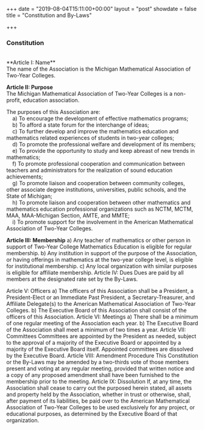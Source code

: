 +++
date = "2019-08-04T15:11:00+00:00"
layout = "post"
showdate = false
title = "Constitution and By-Laws"

+++

### Constitution
<br/>
**Article I: Name**<br/>
The name of the Association is the Michigan Mathematical Association of Two-Year Colleges.<br/>

**Article II: Purpose**<br/>
The Michigan Mathematical Association of Two-Year Colleges is a non-profit, education association.<br/>

The purposes of this Association are:<br/>
&nbsp;&nbsp;&nbsp; a)  To encourage the development of effective mathematics programs;<br/>
&nbsp;&nbsp;&nbsp; b)  To afford a state forum for the interchange of ideas;<br/>
&nbsp;&nbsp;&nbsp; c)  To further develop and improve the mathematics education and mathematics related experiences of students in two-year colleges;<br/>
&nbsp;&nbsp;&nbsp; d)  To promote the professional welfare and development of its members;<br/>
&nbsp;&nbsp;&nbsp; e)  To provide the opportunity to study and keep abreast of new trends in mathematics;<br/>
&nbsp;&nbsp;&nbsp; f)  To promote professional cooperation and communication between teachers and administrators for the realization of sound education achievements;<br/>
&nbsp;&nbsp;&nbsp; g)  To promote liaison and cooperation between community colleges, other associate degree institutions, universities, public schools, and the State of Michigan;<br/>
&nbsp;&nbsp;&nbsp; h)  To promote liaison and cooperation between other mathematics and mathematics education professional organizations such as NCTM, MCTM, MAA, MAA-Michigan Section, AMTE, and MMTE;<br/>
&nbsp;&nbsp;&nbsp; i)  To promote support for the involvement in the American Mathematical Association of Two-Year Colleges.<br/>
  
**Article III: Membership**
a)	Any teacher of mathematics or other person in support of Two-Year College Mathematics Education is eligible for regular membership.
b)	Any institution in support of the purpose of the Association, or having offerings in mathematics at the two-year college level, is eligible for institutional membership.
c)	Any local organization with similar purposes is eligible for affiliate membership.
Article IV: Dues
Dues are paid by all members at the designated rate set by the By-Laws.

Article V: Officers
a)	The officers of this Association shall be a President, a President-Elect or an Immediate Past President, a Secretary-Treasurer, and Affiliate Delegate(s) to the American Mathematical Association of Two-Year Colleges.
b)	The Executive Board of this Association shall consist of the officers of this Association.
Article VI: Meetings
a)	There shall be a minimum of one regular meeting of the Association each year.
b)	The Executive Board of the Association shall meet a minimum of two times a year.
Article VII: Committees
Committees are appointed by the President as needed, subject to the approval of a majority of the Executive Board or appointed by a majority of the Executive Board itself. Appointed committees are dissolved by the Executive Board.
Article VIII: Amendment Procedure
This Constitution or the By-Laws may be amended by a two-thirds vote of those members present and voting at any regular meeting, provided that written notice and a copy of any proposed amendment shall have been furnished to the membership prior to the meeting.
Article IX: Dissolution
If, at any time, the Association shall cease to carry out the purposed herein stated, all assets and property held by the Association, whether in trust or otherwise, shall, after payment of its liabilities, be paid over to the American Mathematical Association of Two-Year Colleges to be used exclusively for any project, or educational purposes, as determined by the Executive Board of that organization.
